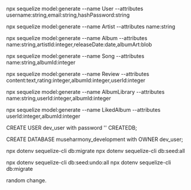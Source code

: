npx sequelize model:generate --name User --attributes username:string,email:string,hashPassword:string

npx sequelize model:generate --name Artist --attributes name:string

npx sequelize model:generate --name Album --attributes name:string,artistId:integer,releaseDate:date,albumArt:blob

npx sequelize model:generate --name Song --attributes name:string,albumId:integer

npx sequelize model:generate --name Review --attributes content:text,rating:integer,albumId:integer,userId:integer

npx sequelize model:generate --name AlbumLibrary --attributes name:string,userId:integer,albumId:integer

npx sequelize model:generate --name LikedAlbum --attributes userId:integer,albumId:integer

CREATE USER dev_user with password '' CREATEDB;

CREATE DATABASE museharmony_development with OWNER dev_user;

npx dotenv sequelize-cli db:migrate
npx dotenv sequelize-cli db:seed:all

npx dotenv sequelize-cli db:seed:undo:all
npx dotenv sequelize-cli db:migrate

random change.
